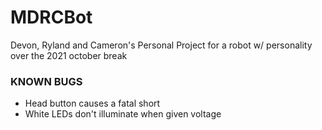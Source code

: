 # MDRCBot
Devon, Ryland and Cameron's Personal Project for a robot w/ personality over the 2021 october break

### KNOWN BUGS
* Head button causes a fatal short
* White LEDs don't illuminate when given voltage
